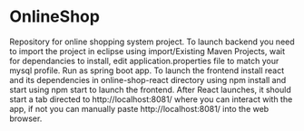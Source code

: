 # OnlineShop
Repository for online shopping system project.
To launch backend you need to import the project in eclipse using import/Existing Maven Projects, wait for dependancies to install, edit application.properties file to match your mysql profile.
Run as spring boot app.
To launch the frontend  install react and its dependencies in  online-shop-react directory using npm install and start using npm start to launch the frontend.
After React launches, it should start a tab directed to http://localhost:8081/ where you can interact with the app, if not you can manually paste http://localhost:8081/ into the web browser.




